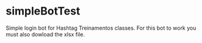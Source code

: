 # simpleBotTest
Simple login bot for Hashtag Treinamentos classes.
For this bot to work you must also dowload the xlsx file.
